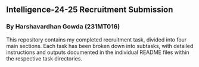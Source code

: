 ## Intelligence-24-25 Recruitment Submission

### By Harshavardhan Gowda (231MT016)

This repository contains my completed recruitment task, divided into four main sections. Each task has been broken down into subtasks, with detailed instructions and outputs documented in the individual README files within the respective task directories.
